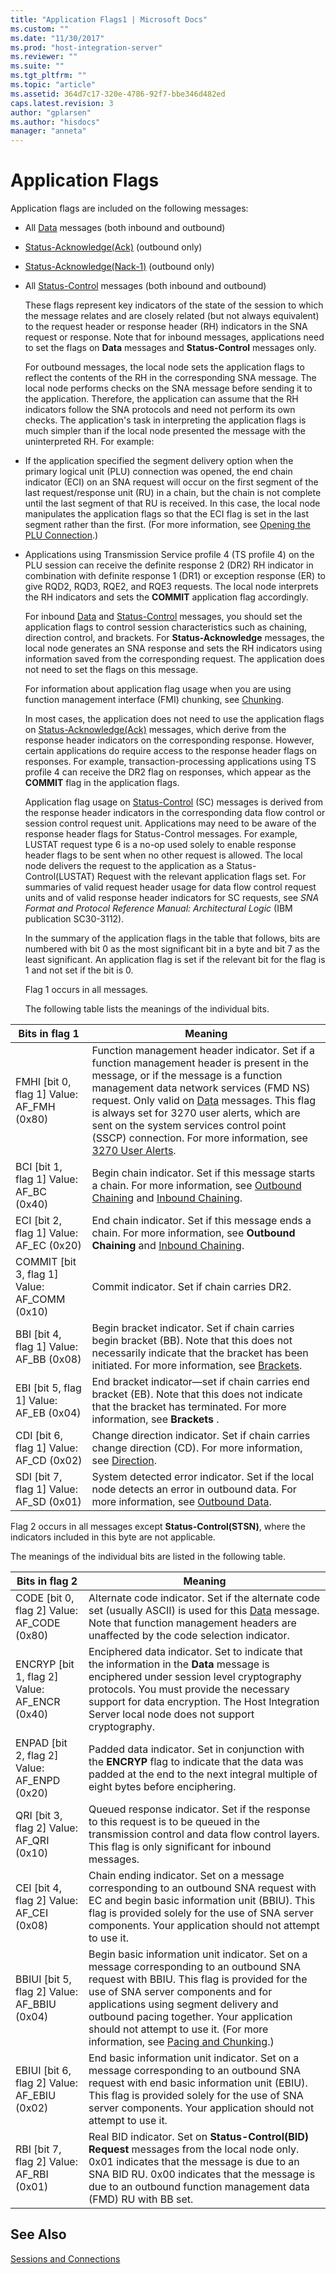```yaml
---
title: "Application Flags1 | Microsoft Docs"
ms.custom: ""
ms.date: "11/30/2017"
ms.prod: "host-integration-server"
ms.reviewer: ""
ms.suite: ""
ms.tgt_pltfrm: ""
ms.topic: "article"
ms.assetid: 364d7c17-320e-4786-92f7-bbe346d482ed
caps.latest.revision: 3
author: "gplarsen"
ms.author: "hisdocs"
manager: "anneta"
---
```

# Application Flags
Application flags are included on the following messages:  
  
- All [Data](./data1.md) messages (both inbound and outbound)  
  
- [Status-Acknowledge(Ack)](./status-acknowledge-ack-2.md) (outbound only)  
  
- [Status-Acknowledge(Nack-1)](./status-acknowledge-nack-1-1.md) (outbound only)  
  
- All [Status-Control](./status-control1.md) messages (both inbound and outbound)  
  
  These flags represent key indicators of the state of the session to which the message relates and are closely related (but not always equivalent) to the request header or response header (RH) indicators in the SNA request or response. Note that for inbound messages, applications need to set the flags on **Data** messages and **Status-Control** messages only.  
  
  For outbound messages, the local node sets the application flags to reflect the contents of the RH in the corresponding SNA message. The local node performs checks on the SNA message before sending it to the application. Therefore, the application can assume that the RH indicators follow the SNA protocols and need not perform its own checks. The application's task in interpreting the application flags is much simpler than if the local node presented the message with the uninterpreted RH. For example:  
  
- If the application specified the segment delivery option when the primary logical unit (PLU) connection was opened, the end chain indicator (ECI) on an SNA request will occur on the first segment of the last request/response unit (RU) in a chain, but the chain is not complete until the last segment of that RU is received. In this case, the local node manipulates the application flags so that the ECI flag is set in the last segment rather than the first. (For more information, see [Opening the PLU Connection](../core/opening-the-plu-connection1.md).)  
  
- Applications using Transmission Service profile 4 (TS profile 4) on the PLU session can receive the definite response 2 (DR2) RH indicator in combination with definite response 1 (DR1) or exception response (ER) to give RQD2, RQD3, RQE2, and RQE3 requests. The local node interprets the RH indicators and sets the **COMMIT** application flag accordingly.  
  
  For inbound [Data](./data1.md) and [Status-Control](./status-control1.md) messages, you should set the application flags to control session characteristics such as chaining, direction control, and brackets. For **Status-Acknowledge** messages, the local node generates an SNA response and sets the RH indicators using information saved from the corresponding request. The application does not need to set the flags on this message.  
  
  For information about application flag usage when you are using function management interface (FMI) chunking, see [Chunking](../core/chunking2.md).  
  
  In most cases, the application does not need to use the application flags on [Status-Acknowledge(Ack)](./status-acknowledge-ack-2.md) messages, which derive from the response header indicators on the corresponding response. However, certain applications do require access to the response header flags on responses. For example, transaction-processing applications using TS profile 4 can receive the DR2 flag on responses, which appear as the **COMMIT** flag in the application flags.  
  
  Application flag usage on [Status-Control](./status-control1.md) (SC) messages is derived from the response header indicators in the corresponding data flow control or session control request unit. Applications may need to be aware of the response header flags for Status-Control messages. For example, LUSTAT request type 6 is a no-op used solely to enable response header flags to be sent when no other request is allowed. The local node delivers the request to the application as a Status-Control(LUSTAT) Request with the relevant application flags set. For summaries of valid request header usage for data flow control request units and of valid response header indicators for SC requests, see *SNA Format and Protocol Reference Manual: Architectural Logic* (IBM publication SC30-3112).  
  
  In the summary of the application flags in the table that follows, bits are numbered with bit 0 as the most significant bit in a byte and bit 7 as the least significant. An application flag is set if the relevant bit for the flag is 1 and not set if the bit is 0.  
  
  Flag 1 occurs in all messages.  
  
  The following table lists the meanings of the individual bits.  
  
|Bits in flag 1|Meaning|  
|--------------------|-------------|  
|FMHI [bit 0, flag 1] Value: AF_FMH (0x80)|Function management header indicator. Set if a function management header is present in the message, or if the message is a function management data network services (FMD NS) request. Only valid on [Data](./data1.md) messages. This flag is always set for 3270 user alerts, which are sent on the system services control point (SSCP) connection. For more information, see [3270 User Alerts](../core/3270-user-alerts2.md).|  
|BCI [bit 1, flag 1] Value: AF_BC (0x40)|Begin chain indicator. Set if this message starts a chain. For more information, see [Outbound Chaining](../core/outbound-chaining2.md) and [Inbound Chaining](../core/inbound-chaining1.md).|  
|ECI [bit 2, flag 1] Value: AF_EC (0x20)|End chain indicator. Set if this message ends a chain. For more information, see **Outbound Chaining** and [Inbound Chaining](../core/inbound-chaining1.md).|  
|COMMIT [bit 3, flag 1] Value: AF_COMM (0x10)|Commit indicator. Set if chain carries DR2.|  
|BBI [bit 4, flag 1] Value: AF_BB (0x08)|Begin bracket indicator. Set if chain carries begin bracket (BB). Note that this does not necessarily indicate that the bracket has been initiated. For more information, see [Brackets](../core/brackets1.md).|  
|EBI [bit 5, flag 1] Value: AF_EB (0x04)|End bracket indicator—set if chain carries end bracket (EB). Note that this does not indicate that the bracket has terminated. For more information, see **Brackets** .|  
|CDI [bit 6, flag 1] Value: AF_CD (0x02)|Change direction indicator. Set if chain carries change direction (CD). For more information, see [Direction](../core/direction1.md).|  
|SDI [bit 7, flag 1] Value: AF_SD (0x01)|System detected error indicator. Set if the local node detects an error in outbound data. For more information, see [Outbound Data](../core/outbound-data1.md).|  
  
 Flag 2 occurs in all messages except **Status-Control(STSN)**, where the indicators included in this byte are not applicable.  
  
 The meanings of the individual bits are listed in the following table.  
  
|Bits in flag 2|Meaning|  
|--------------------|-------------|  
|CODE [bit 0, flag 2] Value: AF_CODE (0x80)|Alternate code indicator. Set if the alternate code set (usually ASCII) is used for this [Data](./data1.md) message. Note that function management headers are unaffected by the code selection indicator.|  
|ENCRYP [bit 1, flag 2] Value: AF_ENCR (0x40)|Enciphered data indicator. Set to indicate that the information in the **Data** message is enciphered under session level cryptography protocols. You must provide the necessary support for data encryption. The Host Integration Server local node does not support cryptography.|  
|ENPAD [bit 2, flag 2] Value: AF_ENPD (0x20)|Padded data indicator. Set in conjunction with the **ENCRYP** flag to indicate that the data was padded at the end to the next integral multiple of eight bytes before enciphering.|  
|QRI [bit 3, flag 2] Value: AF_QRI (0x10)|Queued response indicator. Set if the response to this request is to be queued in the transmission control and data flow control layers. This flag is only significant for inbound messages.|  
|CEI [bit 4, flag 2] Value: AF_CEI (0x08)|Chain ending indicator. Set on a message corresponding to an outbound SNA request with EC and begin basic information unit (BBIU). This flag is provided solely for the use of SNA server components. Your application should not attempt to use it.|  
|BBIUI [bit 5, flag 2] Value: AF_BBIU (0x04)|Begin basic information unit indicator. Set on a message corresponding to an outbound SNA request with BBIU. This flag is provided for the use of SNA server components and for applications using segment delivery and outbound pacing together. Your application should not attempt to use it. (For more information, see [Pacing and Chunking](../core/pacing-and-chunking1.md).)|  
|EBIUI [bit 6, flag 2] Value: AF_EBIU (0x02)|End basic information unit indicator. Set on a message corresponding to an outbound SNA request with end basic information unit (EBIU). This flag is provided solely for the use of SNA server components. Your application should not attempt to use it.|  
|RBI [bit 7, flag 2] Value: AF_RBI (0x01)|Real BID indicator. Set on **Status-Control(BID) Request** messages from the local node only. 0x01 indicates that the message is due to an SNA BID RU. 0x00 indicates that the message is due to an outbound function management data (FMD) RU with BB set.|  
  
## See Also  
 [Sessions and Connections](../core/sessions-and-connections2.md)